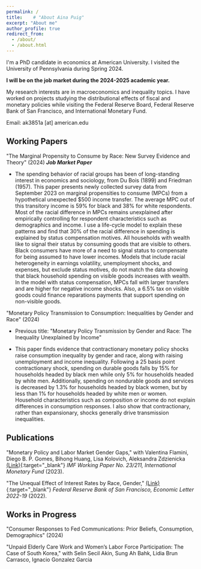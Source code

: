 ```yaml
---
permalink: /
title:    # "About Aina Puig"
excerpt: "About me"
author_profile: true
redirect_from: 
  - /about/
  - /about.html
---
```


I'm a PhD candidate in economics at American University. I visited the University of Pennsylvania during Spring 2024. 

**I will be on the job market during the 2024-2025 academic year.**

My research interests are in macroeconomics and inequality topics. I have worked on projects studying the distributional effects of fiscal and monetary policies while visiting the Federal Reserve Board, Federal Reserve Bank of San Francisco, and International Monetary Fund.

Email: ak3851a [at] american.edu


Working Papers
------
"The Marginal Propensity to Consume by Race: New Survey Evidence and Theory" (2024)           **_Job Market Paper_**

* The spending behavior of racial groups has been of long-standing interest in economics and sociology, from Du Bois (1899) and Friedman (1957). This paper presents newly collected survey data from September 2023 on marginal propensities to consume (MPCs) from a hypothetical unexpected $500 income transfer. The average MPC out of this transitory income is 59% for black and 38% for white respondents. Most of the racial difference in MPCs remains unexplained after empirically controlling for respondent characteristics such as demographics and income. I use a life-cycle model to explain these patterns and find that 30% of the racial difference in spending is explained by status compensation motives. All households with wealth like to signal their status by consuming goods that are visible to others. Black consumers have more of a need to signal status to compensate for being assumed to have lower incomes. Models that include racial heterogeneity in earnings volatility, unemployment shocks, and expenses, but exclude status motives, do not match the data showing that black household spending on visible goods increases with wealth. In the model with status compensation, MPCs fall with larger transfers and are higher for negative income shocks. Also, a 6.5% tax on visible goods could finance reparations payments that support spending on non-visible goods.


<!-- "Monetary Policy Transmission to Consumption: Inequalities by Gender and Race" [Feb. 2024](http://ainapuig.github.io/files/papers/Paper_MPInequGR_APuig.pdf){:target="_blank"} -->
"Monetary Policy Transmission to Consumption: Inequalities by Gender and Race" (2024)
- Previous title: "Monetary Policy Transmission by Gender and Race: The Inequality Unexplained by Income"

* This paper finds evidence that contractionary monetary policy shocks raise consumption inequality by gender and race, along with raising unemployment and income inequality. Following a 25 basis point contractionary shock, spending on durable goods falls by 15% for households headed by black men while only 5% for households headed by white men. Additionally, spending on nondurable goods and services is decreased by 1.3% for households headed by black women, but by less than 1% for households headed by white men or women. Household characteristics such as composition or income do not explain differences in consumption responses. I also show that contractionary, rather than expansionary, shocks generally drive transmission inequalities.


Publications
------
"Monetary Policy and Labor Market Gender Gaps," with Valentina Flamini, Diego B. P. Gomes, Bihong Huang, Lisa Kolovich, Aleksandra Zdzienicka [(Link)](https://www.imf.org/en/Publications/WP/Issues/2023/09/29/Monetary-Policy-and-Labor-Market-Gender-Gaps-539650){:target="_blank"} _IMF Working Paper No. 23/211, International Monetary Fund_ (2023).

"The Unequal Effect of Interest Rates by Race, Gender," [(Link)](https://www.frbsf.org/economic-research/publications/economic-letter/2022/august/unequal-effect-interest-rates-by-race-and-gender/){:target="_blank"} _Federal Reserve Bank of San Francisco, Economic Letter  2022-19_ (2022). 


Works in Progress
------
"Consumer Responses to Fed Communications: Prior Beliefs, Consumption, Demographics" (2024)

"Unpaid Elderly Care Work and Women’s Labor Force Participation: The Case of South Korea," with Selin Secil Akin, Sung Ah Bahk,
Lidia Brun Carrasco, Ignacio Gonzalez Garcia
